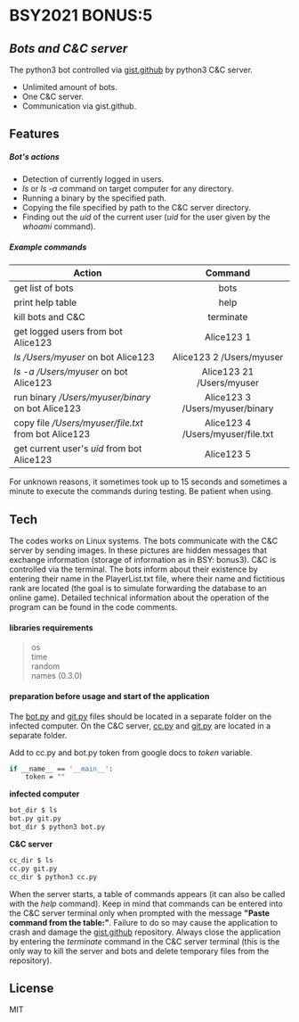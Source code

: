 # BSY2021 BONUS:5
## _Bots and C&C server_

The python3 bot controlled via [gist.github](https://gist.github.com/kxsecproj/dcf75fc08e5970c9e103a885d95fa8e6) by python3 C&C server.

- Unlimited amount of bots.
- One C&C server.
- Communication via gist.github.

## Features

##### Bot's actions
- Detection of currently logged in users.
- _ls_ or _ls -a_ command on target computer for any directory.
- Running a binary by the specified path.
- Copying the file specified by path to the C&C server directory.
- Finding out the _uid_ of the current user (_uid_ for the user given by the _whoami_ command).

##### Example commands
| Action                                               | Command                           |
| ---------------------------------------------------- |:---------------------------------:|
| get list of bots                                     | bots                              |
| print help table                                     | help                              |
| kill bots and C&C                                    | terminate                         |
| get logged users from bot Alice123                   | Alice123 1                        |
| _ls /Users/myuser_ on bot Alice123                   | Alice123 2 /Users/myuser          |
| _ls -a /Users/myuser_ on bot Alice123                | Alice123 21 /Users/myuser         |
| run binary _/Users/myuser/binary_ on bot Alice123    | Alice123 3 /Users/myuser/binary   |
| copy file _/Users/myuser/file.txt_ from bot Alice123 | Alice123 4 /Users/myuser/file.txt |
| get current user's _uid_ from bot Alice123           | Alice123 5                        |

For unknown reasons, it sometimes took up to 15 seconds and sometimes a minute to execute the commands during testing. Be patient when using.

## Tech

The codes works on Linux systems. The bots communicate with the C&C server by sending images. In these pictures are hidden messages that exchange information (storage of information as in BSY: bonus3). C&C is controlled via the terminal. The bots inform about their existence by entering their name in the PlayerList.txt file, where their name and fictitious rank are located (the goal is to simulate forwarding the database to an online game). Detailed technical information about the operation of the program can be found in the code comments.

#### libraries requirements

> os \
> time \
> random \
> names (0.3.0)

#### preparation before usage and start of the application

The [bot.py](https://github.com/kxsecproj/bsy2021_cc_bot/blob/main/bot.py) and [git.py](https://github.com/kxsecproj/bsy2021_cc_bot/blob/main/git.py) files should be located in a separate folder on the infected computer. On the C&C server, [cc.py](https://github.com/kxsecproj/bsy2021_cc_bot/blob/main/cc.py) and [git.py](https://github.com/kxsecproj/bsy2021_cc_bot/blob/main/git.py) are located in a separate folder.

Add to cc.py and bot.py token from google docs to _token_ variable.
```sh
if __name__ == '__main__':
    token = ""
```

**infected computer**
```sh
bot_dir $ ls
bot.py git.py
bot_dir $ python3 bot.py
```

**C&C server**
```sh
cc_dir $ ls
cc.py git.py
cc_dir $ python3 cc.py
```

When the server starts, a table of commands appears (it can also be called with the _help_ command). Keep in mind that commands can be entered into the C&C server terminal only when prompted with the message **"Paste command from the table:"**. Failure to do so may cause the application to crash and damage the [gist.github](https://gist.github.com/kxsecproj/dcf75fc08e5970c9e103a885d95fa8e6) repository. Always close the application by entering the _terminate_ command in the C&C server terminal (this is the only way to kill the server and bots and delete temporary files from the repository).

## License
MIT
